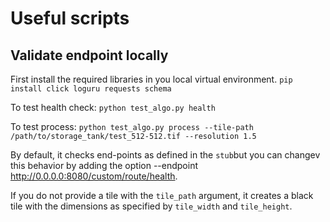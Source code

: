 # Useful scripts

## Validate endpoint locally

First install the required libraries in you local virtual environment.
```pip install click loguru requests schema```

To test health check:
```python test_algo.py health```

To test process:
```python test_algo.py process --tile-path /path/to/storage_tank/test_512-512.tif --resolution 1.5```

By default, it checks end-points as defined in the ```stub```but you can changev this behavior by adding the option --endpoint http://0.0.0.0:8080/custom/route/health.

If you do not provide a tile with the ```tile_path``` argument, it creates a black tile with the dimensions as specified by ```tile_width``` and ```tile_height```.